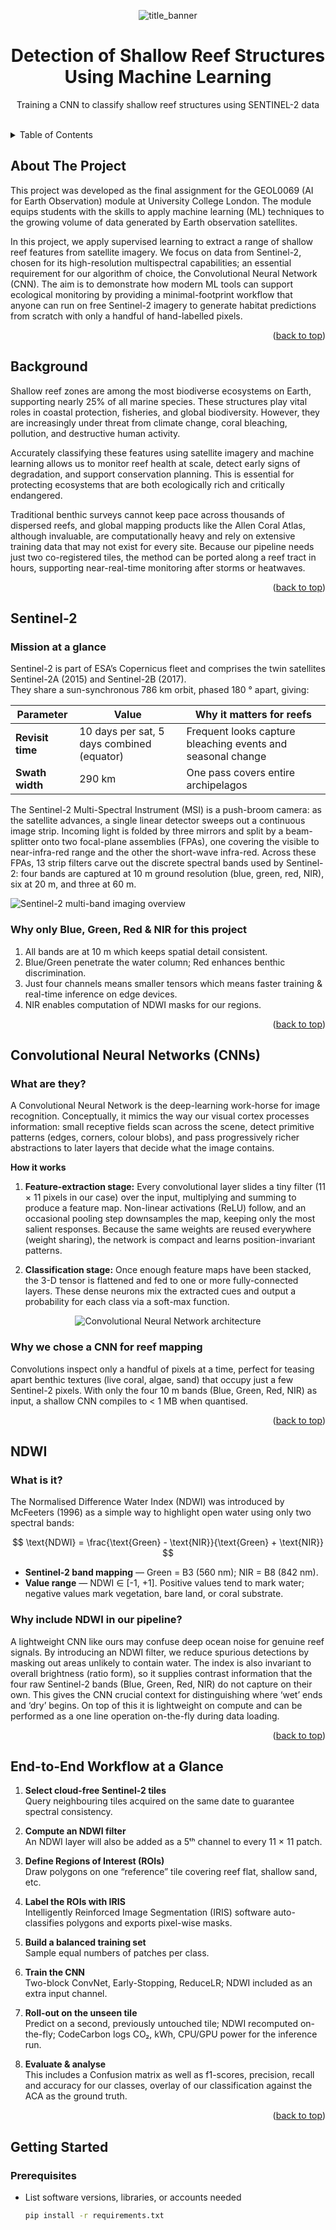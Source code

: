 <!-- Improved compatibility of “Back to top” link -->
<a name="readme-top"></a>

<!-- PROJECT LOGO / BANNER -->
<!-- Replace the src URL or delete completely -->
<p align="center">
  <img src="https://github.com/JNathan18/Banner/blob/main/GBR_Logo2.jpg?raw=true" alt="title_banner">
</p>

<h1 align="center">Detection of Shallow Reef Structures Using Machine Learning</h1>
<p align="center">
  Training a CNN to classify shallow reef structures using SENTINEL-2 data
</p>
<br />

<!-- TABLE OF CONTENTS (clickable) -->
<details>
  <summary>Table of Contents</summary>
  <ol>
    <li>
      <a href="#about-the-project">About&nbsp;The&nbsp;Project</a>
      <ul>
        <li><a href="#background">Background</a></li>
        <li><a href="#key-concepts">Key Concepts</a></li>
        <li><a href="#methodology">Methodology</a></li>
      </ul>
    </li>
    <li>
      <a href="#getting-started">Getting Started</a>
      <ul>
        <li><a href="#prerequisites">Prerequisites</a></li>
        <li><a href="#datasets-or-inputs">Datasets&nbsp;or&nbsp;Inputs</a></li>
      </ul>
    </li>
    <li><a href="#usage">Usage</a></li>
    <li><a href="#license">License</a></li>
    <li><a href="#contact">Contact</a></li>
    <li>
      <a href="#acknowledgments">Acknowledgments</a>
      <ul>
        <li><a href="#references">References</a></li>
      </ul>
    </li>
  </ol>
</details>

<!-- ABOUT THE PROJECT -->
## About The Project

This project was developed as the final assignment for the GEOL0069 (AI for Earth Observation) module at University College London. The module equips students with the skills to apply machine learning (ML) techniques to the growing volume of data generated by Earth observation satellites.

In this project, we apply supervised learning to extract a range of shallow reef features from satellite imagery. We focus on data from Sentinel-2, chosen for its high-resolution multispectral capabilities; an essential requirement for our algorithm of choice, the Convolutional Neural Network (CNN). The aim is to demonstrate how modern ML tools can support ecological monitoring by providing a minimal-footprint workflow that anyone can run on free Sentinel-2 imagery to generate habitat predictions from scratch with only a handful of hand-labelled pixels.

<p align="right">(<a href="#readme-top">back to top</a>)</p>

## Background

Shallow reef zones are among the most biodiverse ecosystems on Earth, supporting nearly 25% of all marine species. These structures play vital roles in coastal protection, fisheries, and global biodiversity. However, they are increasingly under threat from climate change, coral bleaching, pollution, and destructive human activity.

Accurately classifying these features using satellite imagery and machine learning allows us to monitor reef health at scale, detect early signs of degradation, and support conservation planning. This is essential for protecting ecosystems that are both ecologically rich and critically endangered.

Traditional benthic surveys cannot keep pace across thousands of dispersed reefs, and global mapping products like the Allen Coral Atlas, although invaluable, are computationally heavy and rely on extensive training data that may not exist for every site. Because our pipeline needs just two co-registered tiles, the method can be ported along a reef tract in hours, supporting near-real-time monitoring after storms or heatwaves.

<p align="right">(<a href="#readme-top">back to top</a>)</p>

## Sentinel-2 

### Mission at a glance  
Sentinel-2 is part of ESA’s Copernicus fleet and comprises the twin satellites Sentinel-2A (2015) and Sentinel-2B (2017).  
They share a sun-synchronous 786 km orbit, phased 180 ° apart, giving:

| Parameter | Value | Why it matters for reefs |
|-----------|-------|--------------------------|
| **Revisit time** | 10 days per sat, 5 days combined (equator) | Frequent looks capture bleaching events and seasonal change |
| **Swath width** | 290 km | One pass covers entire archipelagos |

The Sentinel-2 Multi-Spectral Instrument (MSI) is a push-broom camera: as the satellite advances, a single linear detector sweeps out a continuous image strip. Incoming light is folded by three mirrors and split by a beam-splitter onto two focal-plane assemblies (FPAs), one covering the visible to near-infra-red range and the other the short-wave infra-red. Across these FPAs, 13 strip filters carve out the discrete spectral bands used by Sentinel-2: four bands are captured at 10 m ground resolution (blue, green, red, NIR), six at 20 m, and three at 60 m.

![Sentinel-2 multi-band imaging overview](https://github.com/JNathan18/Banner/blob/main/image.png)

### Why only Blue, Green, Red & NIR for this project  
1. All bands are at 10 m which keeps spatial detail consistent.  
2. Blue/Green penetrate the water column; Red enhances benthic discrimination. 
3. Just four channels means smaller tensors which means faster training & real-time inference on edge devices.
4. NIR enables computation of NDWI masks for our regions.

<p align="right">(<a href="#readme-top">back to top</a>)</p>

## Convolutional Neural Networks (CNNs)

### What are they?

A Convolutional Neural Network is the deep-learning work-horse for image recognition. Conceptually, it mimics the way our visual cortex processes information: small receptive fields scan across the scene, detect primitive patterns (edges, corners, colour blobs), and pass progressively richer abstractions to later layers that decide what the image contains.

**How it works**

1. **Feature-extraction stage:** Every convolutional layer slides a tiny filter (11 × 11 pixels in our case) over the input, multiplying and summing to produce a feature map. Non-linear activations (ReLU) follow, and an occasional pooling step downsamples the map, keeping only the most salient responses.  Because the same weights are reused everywhere (weight sharing), the network is compact and learns position-invariant patterns.

2. **Classification stage:** Once enough feature maps have been stacked, the 3-D tensor is flattened and fed to one or more fully-connected layers.  These dense neurons mix the extracted cues and output a probability for each class via a soft-max function.

<div align="center">

![Convolutional Neural Network architecture](https://github.com/JNathan18/Banner/blob/main/Sen_2_Infographic_cnn.png)

</div>

### Why we chose a CNN for reef mapping

Convolutions inspect only a handful of pixels at a time, perfect for teasing apart benthic textures (live coral, algae, sand) that occupy just a few Sentinel-2 pixels. With only the four 10 m bands (Blue, Green, Red, NIR) as input, a shallow CNN compiles to < 1 MB when quantised.

<p align="right">(<a href="#readme-top">back to top</a>)</p>

## NDWI  
### What is it?
The Normalised Difference Water Index (NDWI) was introduced by McFeeters (1996) as a simple way to highlight open water using only two spectral bands:

$$
\text{NDWI} = \frac{\text{Green} - \text{NIR}}{\text{Green} + \text{NIR}}
$$

* **Sentinel-2 band mapping** — Green = B3 (560 nm); NIR = B8 (842 nm).  
* **Value range** — NDWI ∈ [-1, +1].  Positive values tend to mark water; negative values mark vegetation, bare land, or coral substrate.

### Why include NDWI in our pipeline?  
 
A lightweight CNN like ours may confuse deep ocean noise for genuine reef signals. By introducing an NDWI filter, we reduce spurious detections by masking out areas unlikely to contain water. The index is also invariant to overall brightness (ratio form), so it supplies contrast information that the four raw Sentinel-2 bands (Blue, Green, Red, NIR) do not capture on their own. This gives the CNN crucial context for distinguishing where ‘wet’ ends and ‘dry’ begins. On top of this it is lightweight on compute and can be performed as a one line operation on-the-fly during data loading.

<p align="right">(<a href="#readme-top">back to top</a>)</p>

## End-to-End Workflow at a Glance

1. **Select cloud-free Sentinel-2 tiles**  
   Query neighbouring tiles acquired on the same date to guarantee spectral consistency.

2. **Compute an NDWI filter**  
   An NDWI layer will also be added as a 5ᵗʰ channel to every 11 × 11 patch.

3. **Define Regions of Interest (ROIs)**  
   Draw polygons on one “reference” tile covering reef flat, shallow sand, etc.

4. **Label the ROIs with IRIS**  
   Intelligently Reinforced Image Segmentation (IRIS) software auto-classifies polygons and exports pixel-wise masks.

5. **Build a balanced training set**  
   Sample equal numbers of patches per class.

6. **Train the CNN**  
   Two-block ConvNet, Early-Stopping, ReduceLR; NDWI included as an extra input channel.

7. **Roll-out on the unseen tile**  
   Predict on a second, previously untouched tile; NDWI recomputed on-the-fly;  CodeCarbon logs CO₂, kWh, CPU/GPU power for the inference run.

8. **Evaluate & analyse**  
   This includes a Confusion matrix as well as f1-scores, precision, recall and accuracy for our classes, overlay of our classification against the ACA as the ground truth.

<p align="right">(<a href="#readme-top">back to top</a>)</p>

## Getting Started

### Prerequisites
* List software versions, libraries, or accounts needed  
  ```bash
  pip install -r requirements.txt


